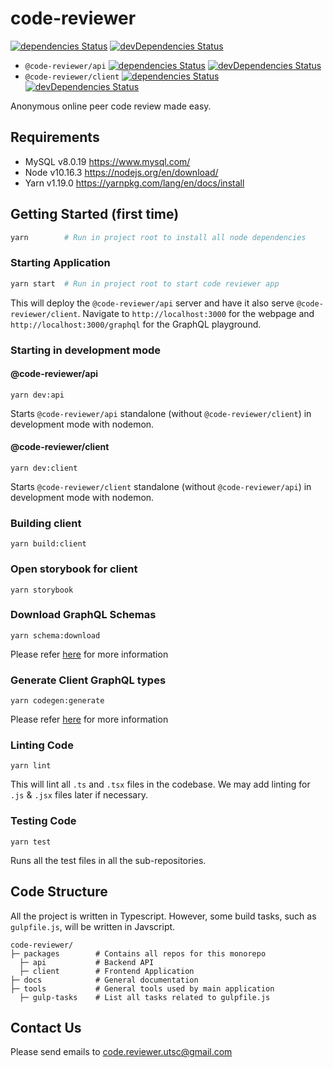 # code-reviewer

[![dependencies Status](https://david-dm.org/TeamHarrington/code-reviewer/status.svg)](https://david-dm.org/TeamHarrington/code-reviewer)
[![devDependencies Status](https://david-dm.org/TeamHarrington/code-reviewer/dev-status.svg)](https://david-dm.org/TeamHarrington/code-reviewer?type=dev)

- `@code-reviewer/api`
  [![dependencies Status](https://david-dm.org/TeamHarrington/code-reviewer/status.svg?path=packages/api)](https://david-dm.org/TeamHarrington/code-reviewer?path=packages/api)
  [![devDependencies Status](https://david-dm.org/TeamHarrington/code-reviewer/dev-status.svg?path=packages/api)](https://david-dm.org/TeamHarrington/code-reviewer?path=packages/api&type=dev)
- `@code-reviewer/client`
  [![dependencies Status](https://david-dm.org/TeamHarrington/code-reviewer/status.svg?path=packages/client)](https://david-dm.org/TeamHarrington/code-reviewer?path=packages/client)
  [![devDependencies Status](https://david-dm.org/TeamHarrington/code-reviewer/dev-status.svg?path=packages/client)](https://david-dm.org/TeamHarrington/code-reviewer?path=packages/client&type=dev)

Anonymous online peer code review made easy.

## Requirements

- MySQL v8.0.19 https://www.mysql.com/
- Node v10.16.3 https://nodejs.org/en/download/
- Yarn v1.19.0 https://yarnpkg.com/lang/en/docs/install

## Getting Started (first time)

```bash
yarn        # Run in project root to install all node dependencies
```

### Starting Application

```bash
yarn start  # Run in project root to start code reviewer app
```

This will deploy the `@code-reviewer/api` server and have it also serve `@code-reviewer/client`. Navigate to
`http://localhost:3000` for the webpage and `http://localhost:3000/graphql` for the GraphQL playground.

### Starting in development mode

#### @code-reviewer/api

```
yarn dev:api
```

Starts `@code-reviewer/api` standalone (without `@code-reviewer/client`) in development mode with nodemon.

#### @code-reviewer/client

```
yarn dev:client
```

Starts `@code-reviewer/client` standalone (without `@code-reviewer/api`) in development mode with nodemon.

### Building client

```
yarn build:client
```

### Open storybook for client

```
yarn storybook
```

### Download GraphQL Schemas

```
yarn schema:download
```

Please refer [here](https://github.com/TeamHarrington/code-reviewer/tree/master/packages/client#updating-graphql-schemas) for more information

### Generate Client GraphQL types

```
yarn codegen:generate
```

Please refer [here](https://github.com/TeamHarrington/code-reviewer/tree/master/packages/client#updating-graphql-types) for more information

### Linting Code

```
yarn lint
```

This will lint all `.ts` and `.tsx` files in the codebase. We may add linting for `.js` & `.jsx` files later if necessary.

### Testing Code

```
yarn test
```

Runs all the test files in all the sub-repositories.

## Code Structure

All the project is written in Typescript. However, some build tasks, such as `gulpfile.js`, will be written in Javscript.

```
code-reviewer/
├─ packages        # Contains all repos for this monorepo
  ├─ api           # Backend API
  ├─ client        # Frontend Application
├─ docs            # General documentation
├─ tools           # General tools used by main application
  ├─ gulp-tasks    # List all tasks related to gulpfile.js
```

## Contact Us

Please send emails to code.reviewer.utsc@gmail.com
